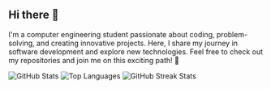 ## Hi there 👋

I'm a computer engineering student passionate about coding, problem-solving, and creating innovative projects. Here, I share my journey in software development and explore new technologies. Feel free to check out my repositories and join me on this exciting path! 🚀

![GitHub Stats](https://github-readme-stats.vercel.app/api?username=esinbegumkaya&show_icons=true&theme=radical)
![Top Languages](https://github-readme-stats.vercel.app/api/top-langs/?username=esinbegumkaya&layout=compact&theme=radical)
![GitHub Streak Stats](https://streak-stats.demolab.com?user=esinbegumkaya&theme=radical&hide_border=true&date_format=M%20j%5B%2C%20Y%5D)



<!--
**esinbegumkaya/esinbegumkaya** is a ✨ _special_ ✨ repository because its `README.md` (this file) appears on your GitHub profile.

Here are some ideas to get you started:

- 🔭 I’m currently working on ...
- 🌱 I’m currently learning ...
- 👯 I’m looking to collaborate on ...
- 🤔 I’m looking for help with ...
- 💬 Ask me about ...
- 📫 How to reach me: ...
- 😄 Pronouns: ...
- ⚡ Fun fact: ...
-->
